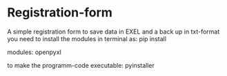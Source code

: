 # Registration-form
A simple registration form to save data in EXEL and a back up in txt-format
you need to install the modules in terminal as:
pip install <module-name>

modules: openpyxl

to make the programm-code executable: pyinstaller